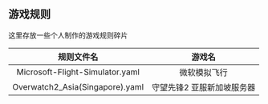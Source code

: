 ## 游戏规则  
这里存放一些个人制作的游戏规则碎片  

| 规则文件名 | 游戏名 |
|:-:|:-:|
| Microsoft-Flight-Simulator.yaml | 微软模拟飞行 |
| Overwatch2_Asia(Singapore).yaml | 守望先锋2 亚服新加坡服务器 |
